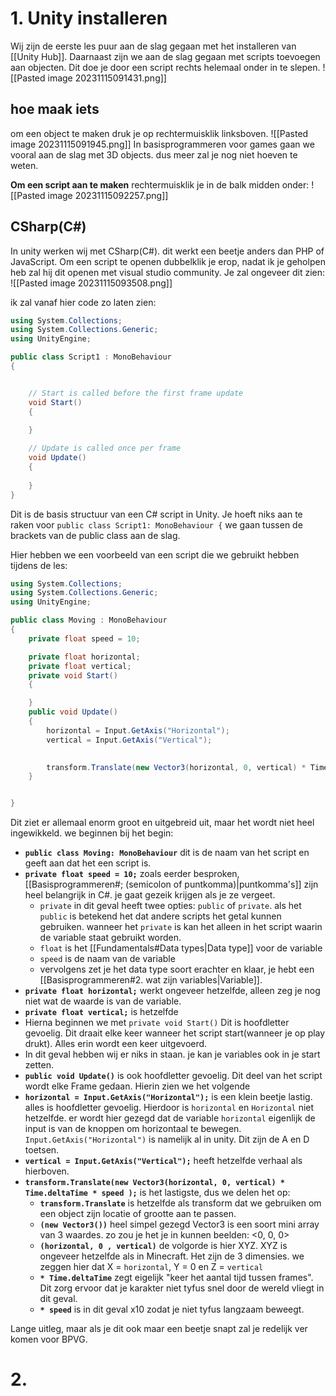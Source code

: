 # 1. Unity installeren
Wij zijn de eerste les puur aan de slag gegaan met het installeren van [[Unity Hub]].
Daarnaast zijn we aan de slag gegaan met scripts toevoegen aan objecten. Dit doe je door een script rechts helemaal onder in te slepen.
![[Pasted image 20231115091431.png]]

## hoe maak iets
om een object te maken druk je op rechtermuisklik linksboven.
![[Pasted image 20231115091945.png]]
In basisprogrammeren voor games gaan we vooral aan de slag met 3D objects. dus meer zal je nog niet hoeven te weten.

**Om een script aan te maken** rechtermuisklik je in de balk midden onder:
![[Pasted image 20231115092257.png]]


## CSharp(C#)
In unity werken wij met CSharp(C#). dit werkt een beetje anders dan PHP of JavaScript.
Om een script te openen dubbelklik je erop, nadat ik je geholpen heb zal hij dit openen met visual studio community. Je zal ongeveer dit zien:
![[Pasted image 20231115093508.png]]

ik zal vanaf hier code zo laten zien:
```c#
using System.Collections;
using System.Collections.Generic;
using UnityEngine;

public class Script1 : MonoBehaviour
{


    // Start is called before the first frame update
    void Start()
    {
        
    }

    // Update is called once per frame
    void Update()
    {
        
    }
}
```
Dit is de basis structuur van een C# script in Unity. Je hoeft niks aan te raken voor `public class Script1: MonoBehaviour {` we gaan tussen de brackets van de public class aan de slag.

Hier hebben we een voorbeeld van een script die we gebruikt hebben tijdens de les:
```c#
using System.Collections;
using System.Collections.Generic;
using UnityEngine;

public class Moving : MonoBehaviour
{ 
    private float speed = 10;

    private float horizontal;
    private float vertical;
    private void Start()
    {

    }
    public void Update()
    {
        horizontal = Input.GetAxis("Horizontal");
        vertical = Input.GetAxis("Vertical");
        

        transform.Translate(new Vector3(horizontal, 0, vertical) * Time.deltaTime * speed );
    }


}
```
Dit ziet er allemaal enorm groot en uitgebreid uit, maar het wordt niet heel ingewikkeld. we beginnen bij het begin: 
- **`public class Moving: MonoBehaviour`** dit is de naam van het script en geeft aan dat het een script is.
- **`private float speed = 10;`** zoals eerder besproken, [[Basisprogrammeren#; (semicolon of puntkomma)|puntkomma's]] zijn heel belangrijk in C#. je gaat gezeik krijgen als je ze vergeet. 
	- `private` in dit geval heeft twee opties: `public` of `private`. als het `public` is betekend het dat andere scripts het getal kunnen gebruiken. wanneer het `private` is kan het alleen in het script waarin de variable staat gebruikt worden.
	- `float` is het [[Fundamentals#Data types|Data type]] voor de variable
	- `speed` is de naam van de variable
	- vervolgens zet je het data type soort erachter en klaar, je hebt een [[Basisprogrammeren#2. wat zijn variables|Variable]].
- **`private float horizontal;`** werkt ongeveer hetzelfde, alleen zeg je nog niet wat de waarde is van de variable.
- **`private float vertical;`** is hetzelfde
- Hierna beginnen we met `private void Start()` Dit is hoofdletter gevoelig. Dit draait elke keer wanneer het script start(wanneer je op play drukt). Alles erin wordt een keer uitgevoerd.
- In dit geval hebben wij er niks in staan. je kan je variables ook in je start zetten.
- **`public void Update()`** is ook hoofdletter gevoelig. Dit deel van het script wordt elke Frame gedaan. Hierin zien we het volgende
- **`horizontal = Input.GetAxis("Horizontal");`** is een klein beetje lastig. alles is hoofdletter gevoelig. Hierdoor is `horizontal` en `Horizontal` niet hetzelfde. er wordt hier gezegd dat de variable `horizontal` eigenlijk de input is van de knoppen om horizontaal te bewegen. `Input.GetAxis("Horizontal")` is namelijk al in unity. Dit zijn de A en D toetsen.
- **`vertical = Input.GetAxis("Vertical");`** heeft hetzelfde verhaal als hierboven.
- **`transform.Translate(new Vector3(horizontal, 0, vertical) * Time.deltaTime * speed );`** is het lastigste, dus we delen het op:
	- **`transform.Translate`** is hetzelfde als transform dat we gebruiken om een object zijn locatie of grootte aan te passen.
	- **`(new Vector3())`** heel simpel gezegd Vector3 is een soort mini array van 3 waardes.  zo zou je het je in kunnen beelden: <0, 0, 0>
	- **`(horizontal, 0 , vertical)`** de volgorde is hier XYZ. XYZ is ongeveer hetzelfde als in Minecraft. Het zijn de 3 dimensies. we zeggen hier dat X = `horizontal`, Y = 0 en Z = `vertical`
	- **`* Time.deltaTime`** zegt eigelijk "keer het aantal tijd tussen frames". Dit zorg ervoor dat je karakter niet tyfus snel door de wereld vliegt in dit geval.
	- **`* speed`** is in dit geval x10 zodat je niet tyfus langzaam beweegt.

Lange uitleg, maar als je dit ook maar een beetje snapt zal je redelijk ver komen voor BPVG.

# 2. 